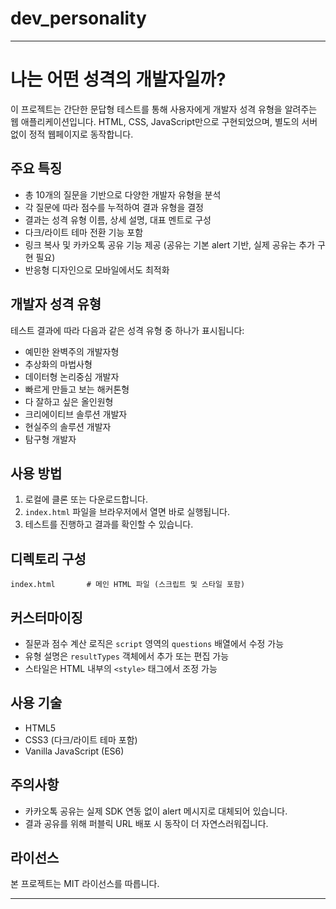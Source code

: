 ﻿# dev_personality
---
# 나는 어떤 성격의 개발자일까?

이 프로젝트는 간단한 문답형 테스트를 통해 사용자에게 개발자 성격 유형을 알려주는 웹 애플리케이션입니다. HTML, CSS, JavaScript만으로 구현되었으며, 별도의 서버 없이 정적 웹페이지로 동작합니다.

## 주요 특징

* 총 10개의 질문을 기반으로 다양한 개발자 유형을 분석
* 각 질문에 따라 점수를 누적하여 결과 유형을 결정
* 결과는 성격 유형 이름, 상세 설명, 대표 멘트로 구성
* 다크/라이트 테마 전환 기능 포함
* 링크 복사 및 카카오톡 공유 기능 제공 (공유는 기본 alert 기반, 실제 공유는 추가 구현 필요)
* 반응형 디자인으로 모바일에서도 최적화

## 개발자 성격 유형

테스트 결과에 따라 다음과 같은 성격 유형 중 하나가 표시됩니다:

* 예민한 완벽주의 개발자형
* 추상화의 마법사형
* 데이터형 논리중심 개발자
* 빠르게 만들고 보는 해커톤형
* 다 잘하고 싶은 올인원형
* 크리에이티브 솔루션 개발자
* 현실주의 솔루션 개발자
* 탐구형 개발자

## 사용 방법

1. 로컬에 클론 또는 다운로드합니다.
2. `index.html` 파일을 브라우저에서 열면 바로 실행됩니다.
3. 테스트를 진행하고 결과를 확인할 수 있습니다.

## 디렉토리 구성

```
index.html       # 메인 HTML 파일 (스크립트 및 스타일 포함)
```

## 커스터마이징

* 질문과 점수 계산 로직은 `script` 영역의 `questions` 배열에서 수정 가능
* 유형 설명은 `resultTypes` 객체에서 추가 또는 편집 가능
* 스타일은 HTML 내부의 `<style>` 태그에서 조정 가능

## 사용 기술

* HTML5
* CSS3 (다크/라이트 테마 포함)
* Vanilla JavaScript (ES6)

## 주의사항

* 카카오톡 공유는 실제 SDK 연동 없이 alert 메시지로 대체되어 있습니다.
* 결과 공유를 위해 퍼블릭 URL 배포 시 동작이 더 자연스러워집니다.

## 라이선스

본 프로젝트는 MIT 라이선스를 따릅니다.

---
